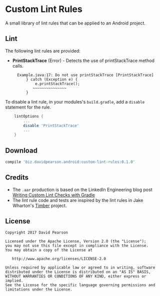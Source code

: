Custom Lint Rules
=================

A small library of lint rules that can be applied to an Android project.

Lint
----

The following lint rules are provided:

* **PrintStackTrace** (Error) - Detects the use of printStackTrace method calls.

        Example.java:17: Do not use printStackTrace [PrintStackTrace]
            } catch (Exception e) {
                e.printStackTrace();
               ~~~~~~~~~~~~~~~                                                    
            }

To disable a lint rule, in your modules's `build.gradle`, add a `disable` statement for the rule.  

```groovy
    lintOptions {
        ...
        disable 'PrintStackTrace'
        ...
    }
```

Download
--------

```groovy
compile 'biz.davidpearson.android:custom-lint-rules:0.1.0'
```

Credits
-------
* The `.aar` production is based on the LinkedIn Engineering blog post [Writing Custom Lint Checks with Gradle](https://engineering.linkedin.com/android/writing-custom-lint-checks-gradle)
* The lint rule code and tests are inspired by the lint rules in Jake Wharton's [Timber](https://github.com/JakeWharton/timber)  project.

License
-------

    Copyright 2017 David Pearson

    Licensed under the Apache License, Version 2.0 (the "License");
    you may not use this file except in compliance with the License.
    You may obtain a copy of the License at

       http://www.apache.org/licenses/LICENSE-2.0

    Unless required by applicable law or agreed to in writing, software
    distributed under the License is distributed on an "AS IS" BASIS,
    WITHOUT WARRANTIES OR CONDITIONS OF ANY KIND, either express or implied.
    See the License for the specific language governing permissions and
    limitations under the License.
